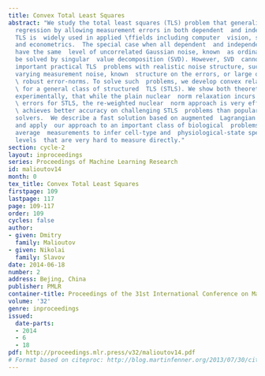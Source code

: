 ```yaml
---
title: Convex Total Least Squares
abstract: "We study the total least squares (TLS) problem that generalizes least squares
  regression by allowing measurement errors in both dependent  and independent variables.
  TLS is  widely used in applied \ffields including computer  vision, system identifi\fcation
  and econometrics.  The special case when all dependent  and independent variables
  have the same  level of uncorrelated Gaussian noise, known  as ordinary TLS, can
  be solved by singular  value decomposition (SVD). However, SVD  cannot solve many
  important practical TLS  problems with realistic noise structure, such  as having
  varying measurement noise, known  structure on the errors, or large outliers requiring
  \ robust error-norms. To solve such  problems, we develop convex relaxation approaches
  \ for a general class of structured  TLS (STLS). We show both theoretically  and
  experimentally, that while the plain nuclear  norm relaxation incurs large approximation
  \ errors for STLS, the re-weighted nuclear  norm approach is very effective, and
  \ achieves better accuracy on challenging STLS  problems than popular non-convex
  solvers.  We describe a fast solution based on augmented  Lagrangian formulation,
  and apply  our approach to an important class of biological  problems that use population
  average  measurements to infer cell-type and  physiological-state specific expression
  levels  that are very hard to measure directly."
section: cycle-2
layout: inproceedings
series: Proceedings of Machine Learning Research
id: malioutov14
month: 0
tex_title: Convex Total Least Squares
firstpage: 109
lastpage: 117
page: 109-117
order: 109
cycles: false
author:
- given: Dmitry
  family: Malioutov
- given: Nikolai
  family: Slavov
date: 2014-06-18
number: 2
address: Bejing, China
publisher: PMLR
container-title: Proceedings of the 31st International Conference on Machine Learning
volume: '32'
genre: inproceedings
issued:
  date-parts:
  - 2014
  - 6
  - 18
pdf: http://proceedings.mlr.press/v32/malioutov14.pdf
# Format based on citeproc: http://blog.martinfenner.org/2013/07/30/citeproc-yaml-for-bibliographies/
---
```

